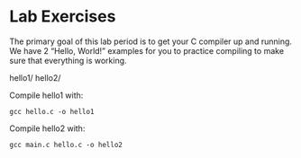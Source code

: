 # Lab Exercises

The primary goal of this lab period is to get your C compiler up and running.
We have 2 “Hello, World!” examples for you to practice compiling to make sure that everything is working.

hello1/
hello2/

Compile hello1 with:

`gcc hello.c -o hello1`

Compile hello2 with:

`gcc main.c hello.c -o hello2`
